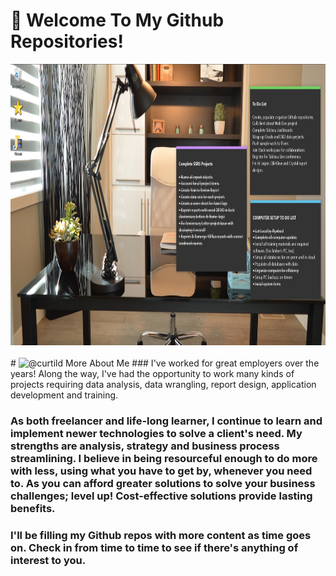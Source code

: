 # 👋 Welcome To My Github Repositories!
<img src="/assets/images/officework.jpg" width="1000" height="450" />
<br/>
<br/>
# <img class="avatar avatar-user" src="https://avatars.githubusercontent.com/u/20559941?s=48&amp;v=4" width="48" height="48" alt="@curtild"> More About Me
### I've worked for great employers over the years! Along the way, I've had the opportunity to work many kinds of projects requiring data analysis, data wrangling, report design, application development and training.

### As both freelancer and life-long learner, I continue to learn and implement newer technologies to solve a client's need. My strengths are analysis, strategy and business process streamlining. I believe in being resourceful enough to do more with less, using what you have to get by, whenever you need to. As you can afford greater solutions to solve your business challenges; level up! Cost-effective solutions provide lasting benefits. 

### I'll be filling my Github repos with more content as time goes on. Check in from time to time to see if there's anything of interest to you.







<!--
**curtild/curtild** is a ✨ _special_ ✨ repository because its `README.md` (this file) appears on your GitHub profile.

Here are some ideas to get you started:

- 🔭 I’m currently working on ...
- 🌱 I’m currently learning ...
- 👯 I’m looking to collaborate on ...
- 🤔 I’m looking for help with ...
- 💬 Ask me about ...
- 📫 How to reach me: ...
- 😄 Pronouns: ...
- ⚡ Fun fact: ...
-->
